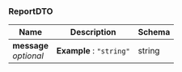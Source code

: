 
<a name="reportdto"></a>
### ReportDTO

|Name|Description|Schema|
|---|---|---|
|**message**  <br>*optional*|**Example** : `"string"`|string|



